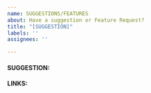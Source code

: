 ```yaml
---
name: SUGGESTIONS/FEATURES
about: Have a suggestion or Feature Request?
title: "[SUGGESTION]"
labels: ''
assignees: ''

---
```


<!-- IF YOU DO NOT FILL THIS TEMPLATE OUT, WE WILL CLOSE YOUR ISSUE! -->

<!-- WRITE A RELEVANT TITLE -->



#### SUGGESTION:
<!-- Add a brief description of your suggestion or the feature that you would like added to the game -->


#### LINKS:
<!-- Provide any possible links (Screenshots, videos, ect.) that could better explain what you are suggesting -->
